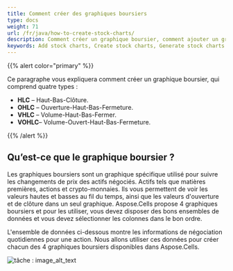 ```yaml
---
title: Comment créer des graphiques boursiers
type: docs
weight: 71
url: /fr/java/how-to-create-stock-charts/
description: Comment créer un graphique boursier, comment ajouter un graphique boursier, comment générer un graphique boursier.
keywords: Add stock charts, Create stock charts, Generate stock charts.
---
```

{{% alert color="primary" %}}

Ce paragraphe vous expliquera comment créer un graphique boursier, qui comprend quatre types :
- **HLC** – Haut-Bas-Clôture.
- **OHLC** – Ouverture-Haut-Bas-Fermeture.
- **VHLC** – Volume-Haut-Bas-Fermer.
- **VOHLC**– Volume-Ouvert-Haut-Bas-Fermeture.

{{% /alert %}}

##  **Qu’est-ce que le graphique boursier ?**

Les graphiques boursiers sont un graphique spécifique utilisé pour suivre les changements de prix des actifs négociés. Actifs tels que matières premières, actions et crypto-monnaies. Ils vous permettent de voir les valeurs hautes et basses au fil du temps, ainsi que les valeurs d'ouverture et de clôture dans un seul graphique. Aspose.Cells propose 4 graphiques boursiers et pour les utiliser, vous devez disposer des bons ensembles de données et vous devez sélectionner les colonnes dans le bon ordre.

 L'ensemble de données ci-dessous montre les informations de négociation quotidiennes pour une action. Nous allons utiliser ces données pour créer chacun des 4 graphiques boursiers disponibles dans Aspose.Cells.

![tâche : image_alt_text](stock.chart.data.png)